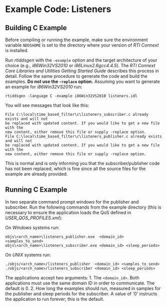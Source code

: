 # Example Code: Listeners

## Building C Example
Before compiling or running the example, make sure the environment variable
`NDDSHOME` is set to the directory where your version of *RTI Connext* is
installed.

Run *rtiddsgen* with the `-example` option and the target architecture of your
choice (e.g., *i86Win32VS2010* or *i86Linux2.6gcc4.4.5*). The *RTI Connext Core
Libraries and Utilities Getting Started Guide* describes this process in detail.
Follow the same procedure to generate the code and build the examples. **Do not
use the `-replace` option.** Assuming you want to generate an example for
*i86Win32VS2010* run:
```
rtiddsgen -language C -example i86Win32VS2010 listeners.idl
```

You will see messages that look like this:
```
File C:\local\time_based_filter\c\listeners_subscriber.c already exists and will not
be replaced with updated content. If you would like to get a new file with the
new content, either remove this file or supply -replace option.
File C:\local\time_based_filter\c\listeners_publisher.c already exists and will not
be replaced with updated content. If you would like to get a new file with the
new content, either remove this file or supply -replace option.
```

This is normal and is only informing you that the subscriber/publisher code has
not been replaced, which is fine since all the source files for the example are
already provided.

## Running C Example
In two separate command prompt windows for the publisher and subscriber. Run
the following commands from the example directory (this is necessary to ensure
the application loads the QoS defined in *USER_QOS_PROFILES.xml*):

On *Windows* systems run:
```
objs\<arch_name>\listeners_publisher.exe  <domain_id> <samples_to_send>
objs\<arch_name>\listeners_subscriber.exe <domain_id> <sleep_periods>
```

On *UNIX* systems run:
```
./objs/<arch_name>/listeners_publisher  <domain_id> <samples_to_send>
./objs/<arch_name>/listeners_subscriber <domain_id> <sleep_periods>
```

The applications accept two arguments:
    1. The `<domain_id>`. Both applications must use the same domain ID in order
    to communicate. The default is 0.
    2. How long the examples should run, measured in samples for the publisher
    and sleep periods for the subscriber. A value of '0' instructs the
    application to run forever; this is the default.
